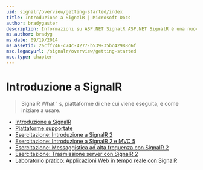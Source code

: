 ```yaml
---
uid: signalr/overview/getting-started/index
title: Introduzione a SignalR | Microsoft Docs
author: bradygaster
description: Informazioni su ASP.NET SignalR ASP.NET SignalR è una nuova libreria per sviluppatori ASP.NET che semplifica lo sviluppo funzionalità web in tempo reale. SignalR consente bi...
ms.author: bradyg
ms.date: 09/19/2014
ms.assetid: 2acff246-c74c-4277-b539-35bc42988c6f
msc.legacyurl: /signalr/overview/getting-started
msc.type: chapter
---
```

<a name="signalr-getting-started"></a>Introduzione a SignalR
====================
> SignalR What ' s, piattaforme di che cui viene eseguita, e come iniziare a usare.


- [Introduzione a SignalR](introduction-to-signalr.md)
- [Piattaforme supportate](supported-platforms.md)
- [Esercitazione: Introduzione a SignalR 2](tutorial-getting-started-with-signalr.md)
- [Esercitazione: Introduzione a SignalR 2 e MVC 5](tutorial-getting-started-with-signalr-and-mvc.md)
- [Esercitazione: Messaggistica ad alta frequenza con SignalR 2](tutorial-high-frequency-realtime-with-signalr.md)
- [Esercitazione: Trasmissione server con SignalR 2](tutorial-server-broadcast-with-signalr.md)
- [Laboratorio pratico: Applicazioni Web in tempo reale con SignalR](real-time-web-applications-with-signalr.md)
